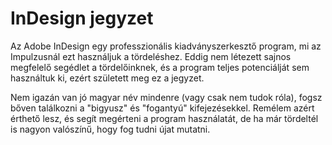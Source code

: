 # InDesign jegyzet

Az Adobe InDesign egy professzionális kiadványszerkesztő program, mi az Impulzusnál ezt használjuk a tördeléshez.
Eddig nem létezett sajnos megfelelő segédlet a tördelőinknek, és a program teljes potenciálját sem használtuk ki, ezért született meg ez a jegyzet.

Nem igazán van jó magyar név mindenre (vagy csak nem tudok róla), fogsz bőven találkozni a "bigyusz" és "fogantyú" kifejezésekkel.
Remélem azért érthető lesz, és segít megérteni a program használatát, de ha már tördeltél is nagyon valószínű, hogy fog tudni újat mutatni.
